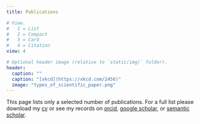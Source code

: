 ```yaml
---
title: Publications

# View.
#   1 = List
#   2 = Compact
#   3 = Card
#   4 = Citation
view: 4

# Optional header image (relative to `static/img/` folder).
header:
  caption: ""
  caption: "[xkcd](https://xkcd.com/2456)"
  image: "types_of_scientific_paper.png"
---
```


This page lists only a selected number of publications. For a full list please download my [cv](/files/cv.pdf) or see my records on [orcid](https://orcid.org/0000-0003-1975-186X), [google scholar](https://scholar.google.co.uk/citations?user=t_5BIqAAAAAJ), or [semantic scholar](https://www.semanticscholar.org/author/Gunnar-Voet/152508655).
